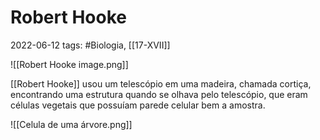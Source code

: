 # Robert Hooke
2022-06-12
tags: #Biologia, [[17-XVII]]

![[Robert Hooke image.png]]

[[Robert Hooke]] usou um telescópio em uma madeira, chamada cortiça, encontrando uma estrutura quando se olhava pelo telescópio, que eram células vegetais que possuíam parede celular bem a amostra.

![[Celula de uma árvore.png]]


